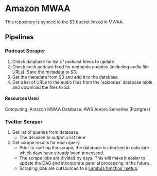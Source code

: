 # Amazon MWAA 
This repository is synced to the S3 bucket linked in MWAA.

## Pipelines
### Podcast Scraper
1. Check database for list of podcast feeds to update.
2. Check each podcast feed for metadata updates (including audio file URLs). Save the metadata to S3.
3. Get the metadata from S3 and add it to the database.
4. Get a list of URLs to the audio files from the 'episodes' database table and download the files to S3.
#### Resources Used
Computing: Amazon MWAA
Database: AWS Aurora Serverles (Postgres)

### Twitter Scraper
1. Get list of queries from database.
    - The decision to output a list here 
2. Get scrape results for each query.
    - Prior to starting the scrape, the database is checked to calculate which days have already been processed.
    - The scrape jobs are divided by days. This will make it easier to update the DAG and incorporate parallel processing in the future.
    - Scraping jobs are outsourced to a [Lambda function I setup](https://github.com/aarongzmn/tweet-scraper).
